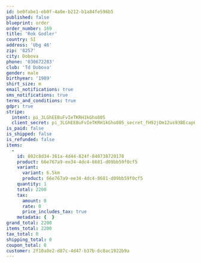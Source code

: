 ```yaml
---
id: be0fabe1-eb0f-4a0e-b212-b1a84fe596b5
published: false
blueprint: order
order_number: 169
title: 'Rok Godler'
country: SI
address: 'Ubg 46'
zip: '8257'
city: Dobova
phone: '030672283'
club: 'Td Dobova'
gender: male
birthyear: '1989'
shirt_size: m
email_notifications: true
sms_notifications: true
terms_and_conditions: true
gdpr: true
stripe:
  intent: pi_3LGhEEBuFvIeTKRH1kGho805
  client_secret: pi_3LGhEEBuFvIeTKRH1kGho805_secret_fH92jOm12us93BEcapQz9ut5i
is_paid: false
is_shipped: false
is_refunded: false
items:
  -
    id: 802c8d34-361a-4d44-824f-840738720178
    product: 66e767a9-ee34-4dc4-8681-d09bb59f0cf5
    variant:
      variant: 6.5km
      product: 66e767a9-ee34-4dc4-8681-d09bb59f0cf5
    quantity: 1
    total: 2200
    tax:
      amount: 0
      rate: 0
      price_includes_tax: true
    metadata: {  }
grand_total: 2200
items_total: 2200
tax_total: 0
shipping_total: 0
coupon_total: 0
customer: 2f10a8e2-d87c-4d47-b37b-6c8ac1922b9a
---
```

